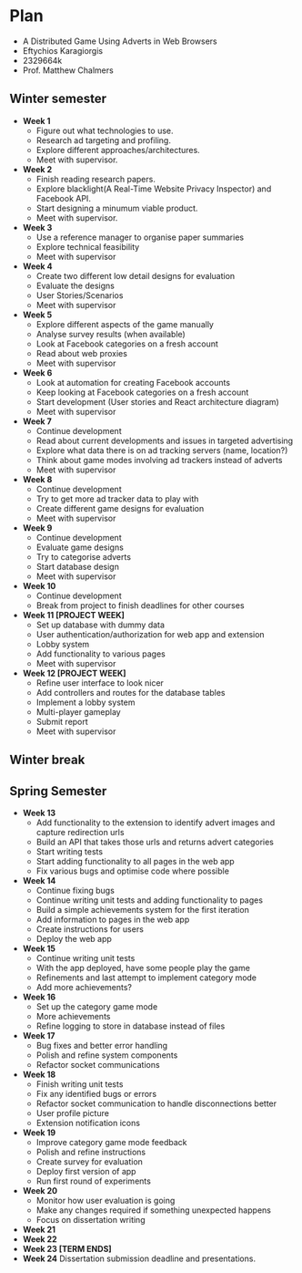 # Plan

* A Distributed Game Using Adverts in Web Browsers
* Eftychios Karagiorgis
* 2329664k
* Prof. Matthew Chalmers

## Winter semester

* **Week 1**
  * Figure out what technologies to use.
  * Research ad targeting and profiling.
  * Explore different approaches/architectures.
  * Meet with supervisor.
* **Week 2**
  * Finish reading research papers.
  * Explore blacklight(A Real-Time Website Privacy Inspector) and Facebook API.
  * Start designing a minumum viable product.
  * Meet with supervisor.
* **Week 3**
  * Use a reference manager to organise paper summaries
  * Explore technical feasibility
  * Meet with supervisor
* **Week 4**
  * Create two different low detail designs for evaluation
  * Evaluate the designs
  * User Stories/Scenarios
  * Meet with supervisor
* **Week 5**
  * Explore different aspects of the game manually
  * Analyse survey results (when available)
  * Look at Facebook categories on a fresh account
  * Read about web proxies
  * Meet with supervisor
* **Week 6**
  * Look at automation for creating Facebook accounts
  * Keep looking at Facebook categories on a fresh account
  * Start development (User stories and React architecture diagram)
  * Meet with supervisor
* **Week 7**
  * Continue development
  * Read about current developments and issues in targeted advertising
  * Explore what data there is on ad tracking servers (name, location?)
  * Think about game modes involving ad trackers instead of adverts
  * Meet with supervisor
* **Week 8**
  * Continue development
  * Try to get more ad tracker data to play with
  * Create different game designs for evaluation
  * Meet with supervisor
* **Week 9**
  * Continue development
  * Evaluate game designs
  * Try to categorise adverts
  * Start database design
  * Meet with supervisor
* **Week 10**
  * Continue development
  * Break from project to finish deadlines for other courses
* **Week 11 [PROJECT WEEK]**
  * Set up database with dummy data
  * User authentication/authorization for web app and extension
  * Lobby system
  * Add functionality to various pages
  * Meet with supervisor
* **Week 12 [PROJECT WEEK]** 
  * Refine user interface to look nicer
  * Add controllers and routes for the database tables
  * Implement a lobby system
  * Multi-player gameplay
  * Submit report
  * Meet with supervisor

## Winter break

## Spring Semester

* **Week 13**
  * Add functionality to the extension to identify advert images and capture redirection urls
  * Build an API that takes those urls and returns advert categories
  * Start writing tests
  * Start adding functionality to all pages in the web app
  * Fix various bugs and optimise code where possible
* **Week 14** 
  * Continue fixing bugs
  * Continue writing unit tests and adding functionality to pages
  * Build a simple achievements system for the first iteration
  * Add information to pages in the web app
  * Create instructions for users
  * Deploy the web app
* **Week 15**
  * Continue writing unit tests
  * With the app deployed, have some people play the game
  * Refinements and last attempt to implement category mode
  * Add more achievements?
* **Week 16**
  * Set up the category game mode
  * More achievements
  * Refine logging to store in database instead of files
* **Week 17**
  * Bug fixes and better error handling
  * Polish and refine system components
  * Refactor socket communications
* **Week 18**
  * Finish writing unit tests
  * Fix any identified bugs or errors
  * Refactor socket communication to handle disconnections better
  * User profile picture
  * Extension notification icons
* **Week 19**
  * Improve category game mode feedback
  * Polish and refine instructions
  * Create survey for evaluation
  * Deploy first version of app
  * Run first round of experiments
* **Week 20**
  * Monitor how user evaluation is going
  * Make any changes required if something unexpected happens
  * Focus on dissertation writing
* **Week 21**
* **Week 22**
* **Week 23 [TERM ENDS]**
* **Week 24** Dissertation submission deadline and presentations.

